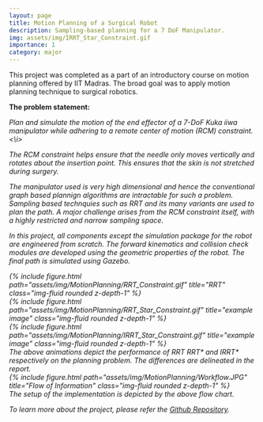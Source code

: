 ```yaml
---
layout: page
title: Motion Planning of a Surgical Robot
description: Sampling-based planning for a 7 DoF Manipulator.
img: assets/img/IRRT_Star_Constraint.gif
importance: 1
category: major
---
```

This project was completed as a part of an introductory course on motion planning offered by IIT Madras. The broad goal was to apply motion planning technique to surgical robotics.

<b> The problem statement:</b>

<i>Plan and simulate the motion of the end effector of a 7-DoF Kuka iiwa manipulator while adhering to a remote center of motion (RCM) constraint.<\i>

The RCM constraint helps ensure that the needle only moves vertically and rotates about the insertion point. This ensures that the skin is not stretched during surgery.

The manipulator used is very high dimensional and hence the conventional graph based plannign algorithms are intractable for such a problem. Sampling based technquies such as RRT and its many variants are used to plan the path. A major challenge arises from the RCM constraint itself, with a highly restricted and narrow sampling space. 

In this project, all components except the simulation package for the robot are engineered from scratch. The forward kinematics and collision check modules are developed using the geometric properties of the robot. The final path is simulated using Gazebo.

<div class="row">
    <div class="col-sm mt-3 mt-md-0">
        {% include figure.html path="assets/img/MotionPlanning/RRT_Constraint.gif" title="RRT" class="img-fluid rounded z-depth-1" %}
    </div>
    <div class="col-sm mt-3 mt-md-0">
        {% include figure.html path="assets/img/MotionPlanning/RRT_Star_Constraint.gif" title="example image" class="img-fluid rounded z-depth-1" %}
    </div>
    <div class="col-sm mt-3 mt-md-0">
        {% include figure.html path="assets/img/MotionPlanning/IRRT_Star_Constraint.gif" title="example image" class="img-fluid rounded z-depth-1" %}
    </div>
</div>
<div class="caption">
    The above animations depict the performance of RRT RRT* and IRRT* respectively on the planning problem. The differences are delineated in the report.
</div>

<div class="row">
    <div class="col-sm mt-3 mt-md-0">
        {% include figure.html path="assets/img/MotionPlanning/Workflow.JPG" title="Flow of Information" class="img-fluid rounded z-depth-1" %}
    </div>
</div>
<div class="caption">
    The setup of the implementation is depicted by the above flow chart.
</div>

To learn more about the project, please refer the <a href='https://github.com/sidt36/ED5215-Path-Planning-Project---RCM'>Github Repository</a>.


